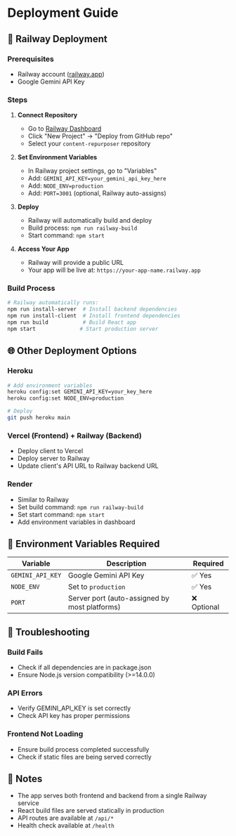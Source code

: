 # Deployment Guide

## 🚀 Railway Deployment

### Prerequisites
- Railway account ([railway.app](https://railway.app))
- Google Gemini API Key

### Steps

1. **Connect Repository**
   - Go to [Railway Dashboard](https://railway.app/dashboard)
   - Click "New Project" → "Deploy from GitHub repo"
   - Select your `content-repurposer` repository

2. **Set Environment Variables**
   - In Railway project settings, go to "Variables"
   - Add: `GEMINI_API_KEY=your_gemini_api_key_here`
   - Add: `NODE_ENV=production`
   - Add: `PORT=3001` (optional, Railway auto-assigns)

3. **Deploy**
   - Railway will automatically build and deploy
   - Build process: `npm run railway-build`
   - Start command: `npm start`

4. **Access Your App**
   - Railway will provide a public URL
   - Your app will be live at: `https://your-app-name.railway.app`

### Build Process
```bash
# Railway automatically runs:
npm run install-server  # Install backend dependencies
npm run install-client  # Install frontend dependencies  
npm run build           # Build React app
npm start              # Start production server
```

## 🌐 Other Deployment Options

### Heroku
```bash
# Add environment variables
heroku config:set GEMINI_API_KEY=your_key_here
heroku config:set NODE_ENV=production

# Deploy
git push heroku main
```

### Vercel (Frontend) + Railway (Backend)
- Deploy client to Vercel
- Deploy server to Railway
- Update client's API URL to Railway backend URL

### Render
- Similar to Railway
- Set build command: `npm run railway-build`
- Set start command: `npm start`
- Add environment variables in dashboard

## 🔧 Environment Variables Required

| Variable | Description | Required |
|----------|-------------|----------|
| `GEMINI_API_KEY` | Google Gemini API Key | ✅ Yes |
| `NODE_ENV` | Set to `production` | ✅ Yes |
| `PORT` | Server port (auto-assigned by most platforms) | ❌ Optional |

## 🐛 Troubleshooting

### Build Fails
- Check if all dependencies are in package.json
- Ensure Node.js version compatibility (>=14.0.0)

### API Errors
- Verify GEMINI_API_KEY is set correctly
- Check API key has proper permissions

### Frontend Not Loading
- Ensure build process completed successfully
- Check if static files are being served correctly

## 📝 Notes

- The app serves both frontend and backend from a single Railway service
- React build files are served statically in production
- API routes are available at `/api/*`
- Health check available at `/health` 